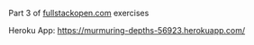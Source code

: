Part 3 of [fullstackopen.com](https://fullstackopen.com) exercises

Heroku App: https://murmuring-depths-56923.herokuapp.com/
